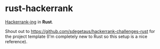 # rust-hackerrank
 
[Hackerrank-ing](https://www.hackerrank.com/) in **Rust**.

Shout out to https://github.com/sdegetaus/hackerrank-challenges-rust for the project template (I'm completely new to Rust so this setup is a nice reference).
